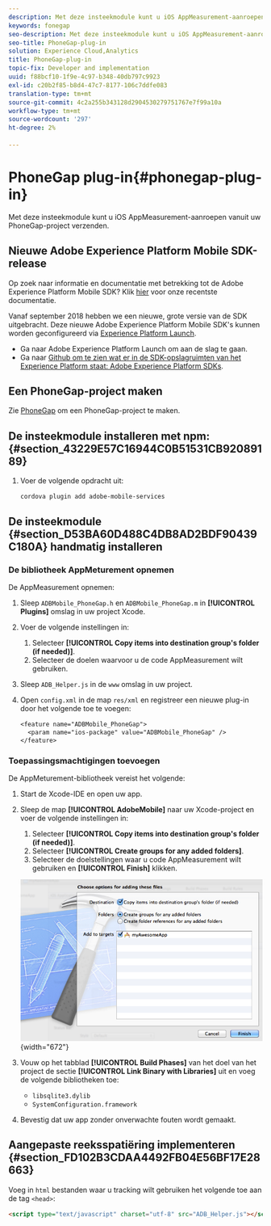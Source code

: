 ```yaml
---
description: Met deze insteekmodule kunt u iOS AppMeasurement-aanroepen vanuit uw PhoneGap-project verzenden.
keywords: fonegap
seo-description: Met deze insteekmodule kunt u iOS AppMeasurement-aanroepen vanuit uw PhoneGap-project verzenden.
seo-title: PhoneGap-plug-in
solution: Experience Cloud,Analytics
title: PhoneGap-plug-in
topic-fix: Developer and implementation
uuid: f88bcf10-1f9e-4c97-b348-40db797c9923
exl-id: c20b2f85-b8d4-47c7-8177-106c7ddfe083
translation-type: tm+mt
source-git-commit: 4c2a255b343128d2904530279751767e7f99a10a
workflow-type: tm+mt
source-wordcount: '297'
ht-degree: 2%

---
```


# PhoneGap plug-in{#phonegap-plug-in}

Met deze insteekmodule kunt u iOS AppMeasurement-aanroepen vanuit uw PhoneGap-project verzenden.

## Nieuwe Adobe Experience Platform Mobile SDK-release

Op zoek naar informatie en documentatie met betrekking tot de Adobe Experience Platform Mobile SDK? Klik [hier](https://aep-sdks.gitbook.io/docs/) voor onze recentste documentatie.

Vanaf september 2018 hebben we een nieuwe, grote versie van de SDK uitgebracht. Deze nieuwe Adobe Experience Platform Mobile SDK&#39;s kunnen worden geconfigureerd via [Experience Platform Launch](https://www.adobe.com/experience-platform/launch.html).

* Ga naar Adobe Experience Platform Launch om aan de slag te gaan.
* Ga naar [Github om te zien wat er in de SDK-opslagruimten van het Experience Platform staat: Adobe Experience Platform SDKs](https://github.com/Adobe-Marketing-Cloud/acp-sdks).


## Een PhoneGap-project maken

Zie [PhoneGap](https://helpx.adobe.com/experience-manager/6-4/mobile/using/phonegap.html) om een PhoneGap-project te maken.

## De insteekmodule installeren met npm: {#section_43229E57C16944C0B51531CB92089189}

1. Voer de volgende opdracht uit:

   ```
   cordova plugin add adobe-mobile-services
   ```

## De insteekmodule {#section_D53BA60D488C4DB8AD2BDF90439C180A} handmatig installeren

### De bibliotheek AppMeturement opnemen

De AppMeasurement opnemen:

1. Sleep `ADBMobile_PhoneGap.h` en `ADBMobile_PhoneGap.m` in **[!UICONTROL Plugins]** omslag in uw project Xcode.
1. Voer de volgende instellingen in:

   1. Selecteer **[!UICONTROL Copy items into destination group's folder (if needed)]**.
   1. Selecteer de doelen waarvoor u de code AppMeasurement wilt gebruiken.

1. Sleep `ADB_Helper.js` in de `www` omslag in uw project.
1. Open `config.xml` in de map `res/xml` en registreer een nieuwe plug-in door het volgende toe te voegen:

   ```
   <feature name="ADBMobile_PhoneGap"> 
     <param name="ios-package" value="ADBMobile_PhoneGap" /> 
   </feature>
   ```

### Toepassingsmachtigingen toevoegen

De AppMeturement-bibliotheek vereist het volgende:

1. Start de Xcode-IDE en open uw app.
1. Sleep de map **[!UICONTROL AdobeMobile]** naar uw Xcode-project en voer de volgende instellingen in:

   1. Selecteer **[!UICONTROL Copy items into destination group's folder (if needed)]**.
   1. Selecteer **[!UICONTROL Create groups for any added folders]**.
   1. Selecteer de doelstellingen waar u code AppMeasurement wilt gebruiken en **[!UICONTROL Finish]** klikken.

   ![](assets/xcode-settings.png){width=&quot;672&quot;}

1. Vouw op het tabblad **[!UICONTROL Build Phases]** van het doel van het project de sectie **[!UICONTROL Link Binary with Libraries]** uit en voeg de volgende bibliotheken toe:

   * `libsqlite3.dylib`
   * `SystemConfiguration.framework`

1. Bevestig dat uw app zonder onverwachte fouten wordt gemaakt.

## Aangepaste reeksspatiëring implementeren {#section_FD102B3CDAA4492FB04E56BF17E28663}

Voeg in `html` bestanden waar u tracking wilt gebruiken het volgende toe aan de tag `<head>`:

```html
<script type="text/javascript" charset="utf-8" src="ADB_Helper.js"></script>
```
